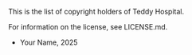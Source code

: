This is the list of copyright holders of Teddy Hospital.

For information on the license, see LICENSE.md.


* Your Name, 2025
